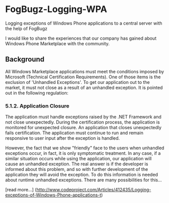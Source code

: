 # FogBugz-Logging-WPA

Logging exceptions of Windows Phone applications to a central server with the help of FogBugz

I would like to share the experiences that our company has gained about Windows Phone Marketplace with the community.

## Background

All Windows Marketplace applications must meet the conditions imposed by Microsoft (Technical Certification Requirements). One of those items is the exclusion of 'Unhandled Exceptions'. To get our application out to the market, it must not close as a result of an unhandled exception. It is pointed out in the following regulation:

### 5.1.2. Application Closure

The application must handle exceptions raised by the .NET Framework and not close unexpectedly. During the certification process, the application is monitored for unexpected closure. An application that closes unexpectedly fails certification. The application must continue to run and remain responsive to user input after the exception is handled.

However, the fact that we show "friendly" face to the users when unhandled exceptions occur, in fact, it is only symptomatic treatment. In any case, if a similar situation occurs while using the application, our application will cause an unhandled exception. The real answer is if the developer is informed about this problem, and so with further development of the application they will avoid the exception. To do this information is needed about runtime unhandled exceptions. There are many possibilities for this...

[read more...] (http://www.codeproject.com/Articles/412435/Logging-exceptions-of-Windows-Phone-applications-t)
